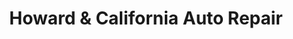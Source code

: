 ---
title: "Howard & California Auto Repair"
url: /evanston/howard-and-california-auto-repair/
shop: car repair
---